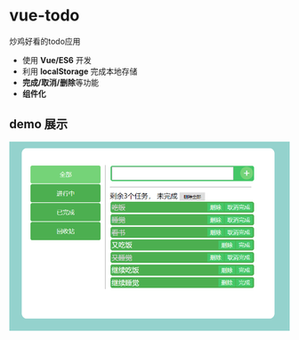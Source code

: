 # vue-todo
炒鸡好看的todo应用

- 使用 **Vue/ES6** 开发
- 利用 **localStorage** 完成本地存储
- **完成/取消/删除**等功能
- **组件化**

## demo 展示
![](https://github.com/onecun/vue-todo/blob/master/demo.png)
